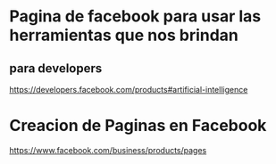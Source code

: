 # Pagina de facebook para usar las herramientas que nos brindan
## para developers 

https://developers.facebook.com/products#artificial-intelligence

# Creacion de Paginas en Facebook

https://www.facebook.com/business/products/pages 